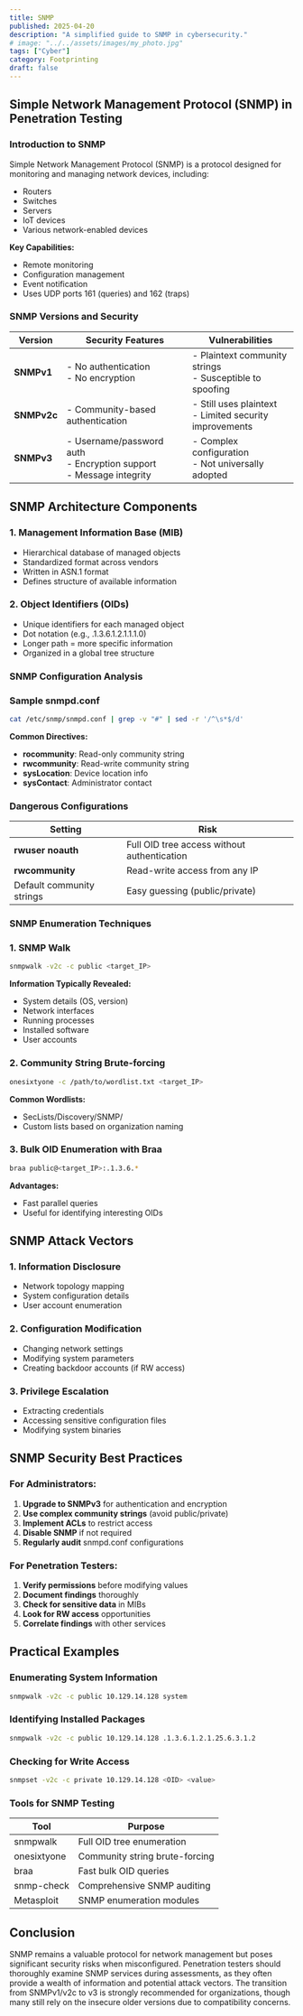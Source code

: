 ```yaml
---
title: SNMP
published: 2025-04-20
description: "A simplified guide to SNMP in cybersecurity."
# image: "../../assets/images/my_photo.jpg"
tags: ["Cyber"]
category: Footprinting
draft: false
---
```


## Simple Network Management Protocol (SNMP) in Penetration Testing

### Introduction to SNMP
Simple Network Management Protocol (SNMP) is a protocol designed for monitoring and managing network devices, including:
- Routers
- Switches
- Servers
- IoT devices
- Various network-enabled devices

**Key Capabilities:**
- Remote monitoring
- Configuration management
- Event notification
- Uses UDP ports 161 (queries) and 162 (traps)

### SNMP Versions and Security

| Version | Security Features | Vulnerabilities |
|---------|-------------------|-----------------|
| **SNMPv1** | - No authentication<br>- No encryption | - Plaintext community strings<br>- Susceptible to spoofing |
| **SNMPv2c** | - Community-based authentication | - Still uses plaintext<br>- Limited security improvements |
| **SNMPv3** | - Username/password auth<br>- Encryption support<br>- Message integrity | - Complex configuration<br>- Not universally adopted |

## SNMP Architecture Components

### 1. Management Information Base (MIB)
- Hierarchical database of managed objects
- Standardized format across vendors
- Written in ASN.1 format
- Defines structure of available information

### 2. Object Identifiers (OIDs)
- Unique identifiers for each managed object
- Dot notation (e.g., .1.3.6.1.2.1.1.1.0)
- Longer path = more specific information
- Organized in a global tree structure

### SNMP Configuration Analysis

### Sample snmpd.conf
```bash
cat /etc/snmp/snmpd.conf | grep -v "#" | sed -r '/^\s*$/d'
```

**Common Directives:**

- **rocommunity**: Read-only community string
- **rwcommunity**: Read-write community string
- **sysLocation**: Device location info
- **sysContact**: Administrator contact

### Dangerous Configurations

| Setting | Risk |
| --- | --- |
| **rwuser noauth** | Full OID tree access without authentication |
| **rwcommunity <string>** | Read-write access from any IP |
| Default community strings | Easy guessing (public/private) |

### SNMP Enumeration Techniques

### 1. SNMP Walk

```bash
snmpwalk -v2c -c public <target_IP>
```

**Information Typically Revealed:**

- System details (OS, version)
- Network interfaces
- Running processes
- Installed software
- User accounts

### 2. Community String Brute-forcing

```bash
onesixtyone -c /path/to/wordlist.txt <target_IP>
```

**Common Wordlists:**

- SecLists/Discovery/SNMP/
- Custom lists based on organization naming

### 3. Bulk OID Enumeration with Braa

```bash
braa public@<target_IP>:.1.3.6.*
```

**Advantages:**

- Fast parallel queries
- Useful for identifying interesting OIDs

## SNMP Attack Vectors

### 1. Information Disclosure

- Network topology mapping
- System configuration details
- User account enumeration

### 2. Configuration Modification

- Changing network settings
- Modifying system parameters
- Creating backdoor accounts (if RW access)

### 3. Privilege Escalation

- Extracting credentials
- Accessing sensitive configuration files
- Modifying system binaries

## SNMP Security Best Practices

### For Administrators:

1. **Upgrade to SNMPv3** for authentication and encryption
2. **Use complex community strings** (avoid public/private)
3. **Implement ACLs** to restrict access
4. **Disable SNMP** if not required
5. **Regularly audit** snmpd.conf configurations

### For Penetration Testers:

1. **Verify permissions** before modifying values
2. **Document findings** thoroughly
3. **Check for sensitive data** in MIBs
4. **Look for RW access** opportunities
5. **Correlate findings** with other services

## Practical Examples

### Enumerating System Information

```bash
snmpwalk -v2c -c public 10.129.14.128 system
```

### Identifying Installed Packages

```bash
snmpwalk -v2c -c public 10.129.14.128 .1.3.6.1.2.1.25.6.3.1.2
```

### Checking for Write Access

```bash
snmpset -v2c -c private 10.129.14.128 <OID> <value>
```

### Tools for SNMP Testing

| Tool | Purpose |
| --- | --- |
| snmpwalk | Full OID tree enumeration |
| onesixtyone | Community string brute-forcing |
| braa | Fast bulk OID queries |
| snmp-check | Comprehensive SNMP auditing |
| Metasploit | SNMP enumeration modules |

## Conclusion

SNMP remains a valuable protocol for network management but poses  significant security risks when misconfigured. Penetration testers  should thoroughly examine SNMP services during assessments, as they  often provide a wealth of information and potential attack vectors. The transition from SNMPv1/v2c to v3 is strongly recommended for organizations, though many still rely on the insecure older versions due to compatibility concerns.